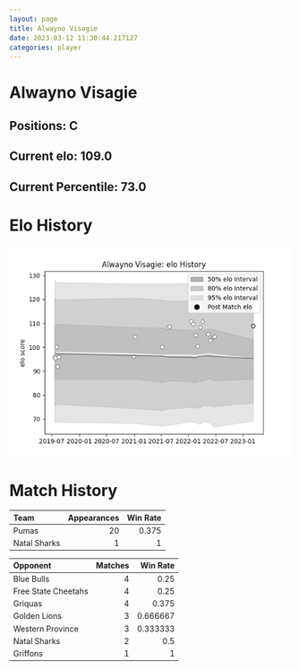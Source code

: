 ```yaml
---  
layout: page  
title: Alwayno Visagie  
date: 2023-03-12 11:30:44.217127  
categories: player  
---
```

# Alwayno Visagie

## Positions: C

## Current elo: 109.0

## Current Percentile: 73.0

# Elo History


![elo history](history_AlwaynoVisagie.png)
# Match History


| Team         |   Appearances |   Win Rate |
|:-------------|--------------:|-----------:|
| Pumas        |            20 |      0.375 |
| Natal Sharks |             1 |      1     |

| Opponent            |   Matches |   Win Rate |
|:--------------------|----------:|-----------:|
| Blue Bulls          |         4 |   0.25     |
| Free State Cheetahs |         4 |   0.25     |
| Griquas             |         4 |   0.375    |
| Golden Lions        |         3 |   0.666667 |
| Western Province    |         3 |   0.333333 |
| Natal Sharks        |         2 |   0.5      |
| Griffons            |         1 |   1        |